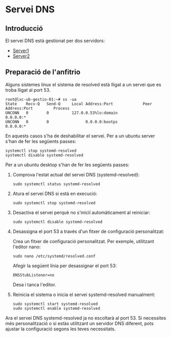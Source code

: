 # Servei DNS

## Introducció

El servei DNS està gestionat per dos servidors:
* [Server1](Server1/README.md)
* [Server2](Server2/README.md)

## Preparació de l'anfitrio 
Alguns sistemes linux el sistema de resolved està lligat a un servei que es troba lligat al port 53.
```
root@lxc-ub-gestio-01:~# ss -ua
State    Recv-Q   Send-Q     Local Address:Port             Peer Address:Port         Process         
UNCONN   0        0          127.0.0.53%lo:domain                0.0.0.0:*                            
UNCONN   0        0                0.0.0.0:bootps                0.0.0.0:*                            
```
En aquests casos s'ha de deshabilitar el servei.
Per a un ubuntu server s'han de fer les següents passes:
```
systemctl stop systemd-resolved
systemctl disable systemd-resolved
```
Per a un ubuntu desktop s'han de fer les següents passes:


1. Comprova l'estat actual del servei DNS (systemd-resolved):
   ```
   sudo systemctl status systemd-resolved
   ```
1. Atura el servei DNS si està en execució:
   ```
   sudo systemctl stop systemd-resolved
   ```
1. Desactiva el servei perquè no s'iniciï automàticament al reiniciar:
   ```
   sudo systemctl disable systemd-resolved
   ```

1. Desassigna el port 53 a través d'un fitxer de configuració personalitzat:
   
   Crea un fitxer de configuració personalitzat. Per exemple, utilitzant l'editor nano:
   ```
   sudo nano /etc/systemd/resolved.conf
   ```
   Afegir la següent línia per desassignar el port 53:

   `DNSStubListener=no`

    Desa i tanca l'editor.

1. Reinicia el sistema o inicia el servei systemd-resolved manualment:
   ```
   sudo systemctl start systemd-resolved
   sudo systemctl enable systemd-resolved
   ```
Ara el servei DNS systemd-resolved ja no escoltarà al port 53. Si necessites més personalització o si estàs utilitzant un servidor DNS diferent, pots ajustar la configuració segons les teves necessitats.